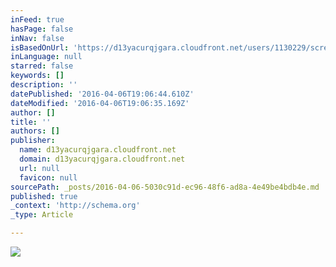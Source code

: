 ```yaml
---
inFeed: true
hasPage: false
inNav: false
isBasedOnUrl: 'https://d13yacurqjgara.cloudfront.net/users/1130229/screenshots/2627574/jesus_dribbble.gif'
inLanguage: null
starred: false
keywords: []
description: ''
datePublished: '2016-04-06T19:06:44.610Z'
dateModified: '2016-04-06T19:06:35.169Z'
author: []
title: ''
authors: []
publisher:
  name: d13yacurqjgara.cloudfront.net
  domain: d13yacurqjgara.cloudfront.net
  url: null
  favicon: null
sourcePath: _posts/2016-04-06-5030c91d-ec96-48f6-ad8a-4e49be4bdb4e.md
published: true
_context: 'http://schema.org'
_type: Article

---
```

![](https://d13yacurqjgara.cloudfront.net/users/1130229/screenshots/2627574/jesus_dribbble.gif)